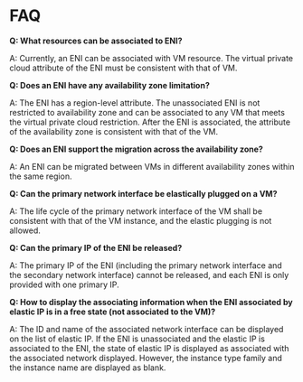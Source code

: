 # FAQ

**Q: What resources can be associated to ENI?**

A: Currently, an ENI can be associated with VM resource. The virtual private cloud attribute of the ENI must be consistent with that of VM.

**Q: Does an ENI have any availability zone limitation?**

A: The ENI has a region-level attribute. The unassociated ENI is not restricted to availability zone and can be associated to any VM that meets the virtual private cloud restriction. After the ENI is associated, the attribute of the availability zone is consistent with that of the VM.

**Q: Does an ENI support the migration across the availability zone?**

A: An ENI can be migrated between VMs in different availability zones within the same region.

**Q: Can the primary network interface be elastically plugged on a VM?**

A: The life cycle of the primary network interface of the VM shall be consistent with that of the VM instance, and the elastic plugging is not allowed.
   
**Q: Can the primary IP of the ENI be released?**

A: The primary IP of the ENI (including the primary network interface and the secondary network interface) cannot be released, and each ENI is only provided with one primary IP.

**Q: How to display the associating information when the ENI associated by elastic IP is in a free state (not associated to the VM)?**

A: The ID and name of the associated network interface can be displayed on the list of elastic IP. If the ENI is unassociated and the elastic IP is associated to the ENI, the state of elastic IP is displayed as associated with the associated network displayed. However, the instance type family and the instance name are displayed as blank.
